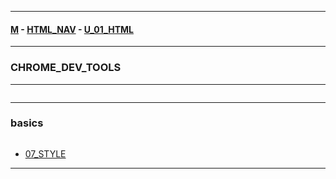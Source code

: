 
---

#### [M](https://github.com/ttltrk/TTT/blob/master/menu.md) - [HTML_NAV](https://github.com/ttltrk/TTT/tree/master/HTML/HTML_NAV.md) - [U_01_HTML](https://github.com/ttltrk/TTT/tree/master/HTML/U_01/U_01.md)

---

### CHROME_DEV_TOOLS

---

```

```

---

### basics

```

```

* [07_STYLE](https://github.com/ttltrk/TTT/tree/master/HTML/U_01/03_CSS/07_STYLE.md)

---
